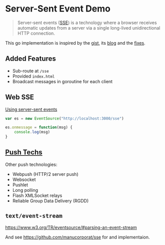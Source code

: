# Server-Sent Event Demo

> Server-sent events ([SSE](https://en.wikipedia.org/wiki/Server-sent_events)) is a technology where a browser receives automatic updates from a server via a single long-lived unidirectional HTTP connection.

This go implementation is inspired by the [gist](https://gist.github.com/ismasan/3fb75381cd2deb6bfa9c), its [blog](https://robots.thoughtbot.com/writing-a-server-sent-events-server-in-go) and the [fixes](https://gist.github.com/schmohlio/d7bdb255ba61d3f5e51a512a7c0d6a85).

## Added Features

- Sub-route at `/sse`
- Provided `index.html`
- Broadcast messages in goroutine for each client

## Web SSE

[Using server-sent events](https://developer.mozilla.org/en-US/docs/Web/API/Server-sent_events/Using_server-sent_events)

```javascript
var es = new EventSource("http://localhost:3000/sse")

es.onmessage = function(msg) {
    console.log(msg)
}
```

## [Push Techs](https://en.wikipedia.org/wiki/Push_technology)

Other push technologies:

- Webpush (HTTP/2 server push)
- Websocket
- Pushlet
- Long polling
- Flash XMLSocket relays
- Reliable Group Data Delivery (RGDD)

## `text/event-stream`

https://www.w3.org/TR/eventsource/#parsing-an-event-stream

And see https://github.com/manucorporat/sse for and implementaion.
